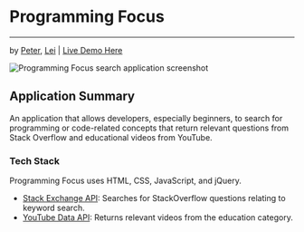 # Programming Focus
-------------------
by [Peter](https://github.com/petertardif), [Lei](https://github.com/Jadedtofu) | [Live Demo Here](https://thinkful-nights-weekends-codename-camel.github.io/programmingFocus/)

![Programming Focus search application screenshot]()

## Application Summary

An application that allows developers, especially beginners, to search for programming or code-related concepts that return relevant questions from Stack Overflow and educational videos from YouTube.

### Tech Stack

Programming Focus uses HTML, CSS, JavaScript, and jQuery. 

* [Stack Exchange API](https://api.stackexchange.com/docs): Searches for StackOverflow questions relating to keyword search.
* [YouTube Data API](https://www.programmableweb.com/api/youtube): Returns relevant videos from the education category.
